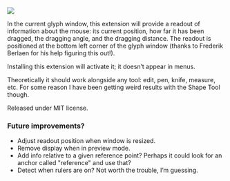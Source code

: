 <img src="https://raw.github.com/FontBureau/fbOpenTools/master/ShowMouseCoordinates/showMouseCoordinates_preview.png" />

<p>In the current glyph window, this extension will provide a readout of information about the mouse: its current position, how far it has been dragged, the dragging angle, and the dragging distance. The readout is positioned at the bottom left corner of the glyph window (thanks to Frederik Berlaen for his help figuring this out!).</p>

<p>Installing this extension will activate it; it doesn’t appear in menus.</p>

<p>Theoretically it should work alongside any tool: edit, pen, knife, measure, etc. For some reason I have been getting weird results with the Shape Tool though.</p>

<p>Released under MIT license.</p>

### Future improvements?

- Adjust readout position when window is resized.
- Remove display when in preview mode.
- Add info relative to a given reference point? Perhaps it could look for an anchor called "reference" and use that?
- Detect when rulers are on? Not worth the trouble, I’m guessing.
